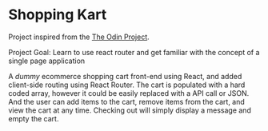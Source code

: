 # Shopping Kart

Project inspired from the [The Odin Project](https://www.theodinproject.com/lessons/node-path-javascript-shopping-cart).

Project Goal: Learn to use react router and get familiar with the concept of a single page application

A *dummy* ecommerce shopping cart front-end using React, and added client-side routing using React Router. The cart is populated with a hard coded array, however it could be easily replaced with a API call or JSON. And the user can add items to the cart, remove items from the cart, and view the cart at any time. Checking out will simply display a message and empty the cart.
